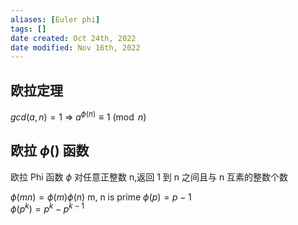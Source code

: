 ```yaml
---
aliases: [Euler phi]
tags: []
date created: Oct 24th, 2022
date modified: Nov 16th, 2022
---
```


## 欧拉定理
$gcd(a, n) = 1$ => $a^{\phi(n)} \equiv 1 \pmod{n}$

## 欧拉 $\phi()$ 函数
欧拉 Phi 函数 $\phi$ 对任意正整数 n,返回 1 到 n 之间且与 n 互素的整数个数

$\phi(mn) = \phi(m) \phi(n)$  m, n is prime
$\phi(p) = p-1$  
$\phi(p^{k}) = p^{k} - p^{k-1}$
